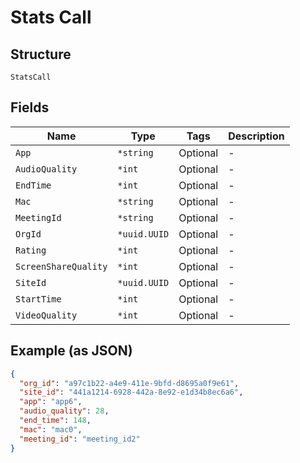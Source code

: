 
# Stats Call

## Structure

`StatsCall`

## Fields

| Name | Type | Tags | Description |
|  --- | --- | --- | --- |
| `App` | `*string` | Optional | - |
| `AudioQuality` | `*int` | Optional | - |
| `EndTime` | `*int` | Optional | - |
| `Mac` | `*string` | Optional | - |
| `MeetingId` | `*string` | Optional | - |
| `OrgId` | `*uuid.UUID` | Optional | - |
| `Rating` | `*int` | Optional | - |
| `ScreenShareQuality` | `*int` | Optional | - |
| `SiteId` | `*uuid.UUID` | Optional | - |
| `StartTime` | `*int` | Optional | - |
| `VideoQuality` | `*int` | Optional | - |

## Example (as JSON)

```json
{
  "org_id": "a97c1b22-a4e9-411e-9bfd-d8695a0f9e61",
  "site_id": "441a1214-6928-442a-8e92-e1d34b8ec6a6",
  "app": "app6",
  "audio_quality": 28,
  "end_time": 148,
  "mac": "mac0",
  "meeting_id": "meeting_id2"
}
```

